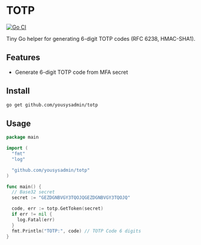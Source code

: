 # TOTP

[![Go CI](https://github.com/YouSysAdmin/totp/actions/workflows/go.yml/badge.svg)](https://github.com/YouSysAdmin/totp/actions/workflows/go.yml)

Tiny Go helper for generating 6-digit TOTP codes (RFC 6238, HMAC-SHA1).

## Features

- Generate 6-digit TOTP code from MFA secret

## Install

```bash
go get github.com/yousysadmin/totp
```

## Usage

```go
package main

import (
  "fmt"
  "log"

  "github.com/yousysadmin/totp"
)

func main() {
  // Base32 secret
  secret := "GEZDGNBVGY3TQOJQGEZDGNBVGY3TQOJQ"

  code, err := totp.GetToken(secret)
  if err != nil {
    log.Fatal(err)
  }
  fmt.Println("TOTP:", code) // TOTP Code 6 digits
}
````
